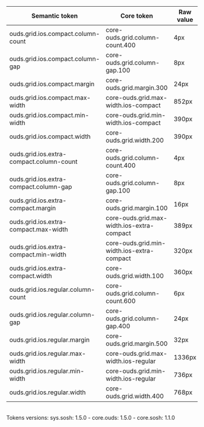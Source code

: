 | **Semantic token** | **Core token** | **Raw value** | **Comment** |
| --- | --- | --- | --- |
| ouds.grid.ios.compact.column-count | core-ouds.grid.column-count.400 | 4px |  |
| ouds.grid.ios.compact.column-gap | core-ouds.grid.column-gap.100 | 8px |  |
| ouds.grid.ios.compact.margin | core-ouds.grid.margin.300 | 24px |  |
| ouds.grid.ios.compact.max-width | core-ouds.grid.max-width.ios-compact | 852px |  |
| ouds.grid.ios.compact.min-width | core-ouds.grid.min-width.ios-compact | 390px |  |
| ouds.grid.ios.compact.width | core-ouds.grid.width.200 | 390px |  |
| ouds.grid.ios.extra-compact.column-count | core-ouds.grid.column-count.400 | 4px |  |
| ouds.grid.ios.extra-compact.column-gap | core-ouds.grid.column-gap.100 | 8px |  |
| ouds.grid.ios.extra-compact.margin | core-ouds.grid.margin.100 | 16px |  |
| ouds.grid.ios.extra-compact.max-width | core-ouds.grid.max-width.ios-extra-compact | 389px |  |
| ouds.grid.ios.extra-compact.min-width | core-ouds.grid.min-width.ios-extra-compact | 320px |  |
| ouds.grid.ios.extra-compact.width | core-ouds.grid.width.100 | 360px |  |
| ouds.grid.ios.regular.column-count | core-ouds.grid.column-count.600 | 6px |  |
| ouds.grid.ios.regular.column-gap | core-ouds.grid.column-gap.400 | 24px |  |
| ouds.grid.ios.regular.margin | core-ouds.grid.margin.500 | 32px |  |
| ouds.grid.ios.regular.max-width | core-ouds.grid.max-width.ios-regular | 1336px |  |
| ouds.grid.ios.regular.min-width | core-ouds.grid.min-width.ios-regular | 736px |  |
| ouds.grid.ios.regular.width | core-ouds.grid.width.400 | 768px |  |

<br>Tokens versions: sys.sosh: 1.5.0 - core.ouds: 1.5.0 - core.sosh: 1.1.0